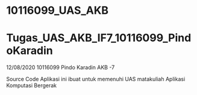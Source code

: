 # 10116099_UAS_AKB
# Tugas_UAS_AKB_IF7_10116099_PindoKaradin

12/08/2020
10116099
Pindo Karadin
AKB -7

Source Code Aplikasi ini ibuat untuk memenuhi UAS matakuliah Aplikasi Komputasi Bergerak
